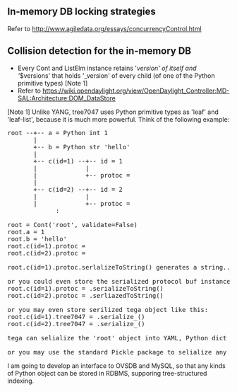 In-memory DB locking strategies
-------------------------------
Refer to http://www.agiledata.org/essays/concurrencyControl.html


Collision detection for the in-memory DB
----------------------------------------
* Every Cont and ListElm instance retains '_version' of itself and '_$versions' that holds '_version' of every child (of one of the Python primitive types) [Note 1]
* Refer to https://wiki.opendaylight.org/view/OpenDaylight_Controller:MD-SAL:Architecture:DOM_DataStore


[Note 1] Unlike YANG, tree7047 uses Python primitive types as 'leaf' and 'leaf-list', because it is much more powerful. Think of the following example:

<pre>
root --+-- a = Python int 1
       |
       +-- b = Python str 'hello'
       |
       +-- c(id=1) --+-- id = 1
       |             |
       |             +-- protoc = <an instance of protocol buf>
       |
       +-- c(id=2) --+-- id = 2
       |             |
       |             +-- protoc = <an instance of protocol buf>
             :

root = Cont('root', validate=False)
root.a = 1
root.b = 'hello'
root.c(id=1).protoc = <an instance of protocol buf>
root.c(id=2).protoc = <an instance of protocol buf>

root.c(id=1).protoc.serlalizeToString() generates a string...

or you could even store the serialized protocol buf instance like this:
root.c(id=1).protoc = <an instance of protocol buf>.serializeToString()
root.c(id=2).protoc = <an instance of protocol buf>.serliazedToString()

or you may even store serilized tega object like this:
root.c(id=1).tree7047 = <an instance of tree7047>.serialize_()
root.c(id=2).tree7047 = <an instance of tree7047>.serialize_()

tega can selialize the 'root' object into YAML, Python dict or JSON.

or you may use the standard Pickle package to selialize any Python objects.
</pre>

I am going to develop an interface to OVSDB and MySQL, so that any kinds of Python object can be stored in RDBMS, supporing tree-structured indexing.

